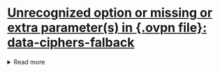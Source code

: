 <h1>
  <a href="">Unrecognized option or missing or extra parameter(s) in {.ovpn file}: data-ciphers-falback</a>
</h1>
<details>
  <summary>Read more</summary>
  <h2>Keywords</h2>
  <ul>
    <li>data-ciphers-fallback</li>
    <li>data-ciphers</li>
    <li><a href="https://community.openvpn.net/openvpn/wiki/CipherNegotiation">Cipher Negotiation</a></li>
  </ul>
  
  <h2>Affected Version(s)</h2>
  <ul>
    <li>2.4.7</li>
  </ul>

  <h2>Solution(s)</h2>
  <p>
    <a href="https://forums.openvpn.net/viewtopic.php?t=31516">Fix #1</a> - Comment out the 'data-ciphers-fallback' and 'data-ciphers' parameters.
  </p>
</details>
